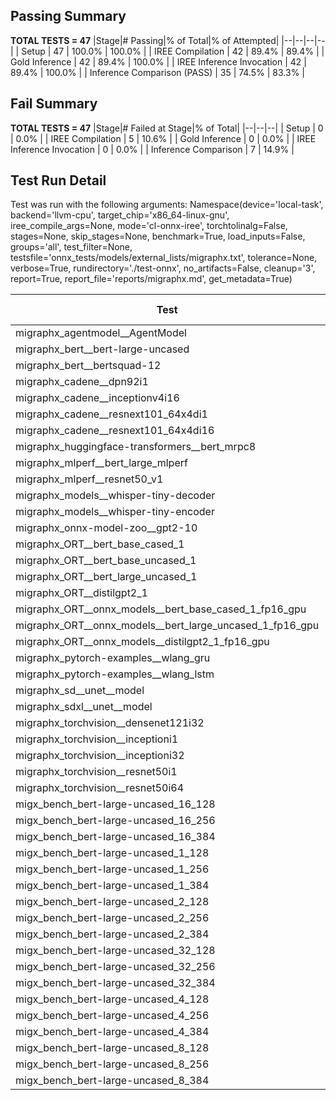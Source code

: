 ## Passing Summary

**TOTAL TESTS = 47**
|Stage|# Passing|% of Total|% of Attempted|
|--|--|--|--|
| Setup | 47 | 100.0% | 100.0% |
| IREE Compilation | 42 | 89.4% | 89.4% |
| Gold Inference | 42 | 89.4% | 100.0% |
| IREE Inference Invocation | 42 | 89.4% | 100.0% |
| Inference Comparison (PASS) | 35 | 74.5% | 83.3% |
## Fail Summary

**TOTAL TESTS = 47**
|Stage|# Failed at Stage|% of Total|
|--|--|--|
| Setup | 0 | 0.0% |
| IREE Compilation | 5 | 10.6% |
| Gold Inference | 0 | 0.0% |
| IREE Inference Invocation | 0 | 0.0% |
| Inference Comparison | 7 | 14.9% |
## Test Run Detail
Test was run with the following arguments:
Namespace(device='local-task', backend='llvm-cpu', target_chip='x86_64-linux-gnu', iree_compile_args=None, mode='cl-onnx-iree', torchtolinalg=False, stages=None, skip_stages=None, benchmark=True, load_inputs=False, groups='all', test_filter=None, testsfile='onnx_tests/models/external_lists/migraphx.txt', tolerance=None, verbose=True, rundirectory='./test-onnx', no_artifacts=False, cleanup='3', report=True, report_file='reports/migraphx.md', get_metadata=True)

| Test | Exit Status | Mean Benchmark Time (ms) | Notes |
|--|--|--|--|
| migraphx_agentmodel__AgentModel | compilation | None | |
| migraphx_bert__bert-large-uncased | PASS | 398.76720402389765 | |
| migraphx_bert__bertsquad-12 | PASS | 89.3713053729799 | |
| migraphx_cadene__dpn92i1 | PASS | 255.57702236498392 | |
| migraphx_cadene__inceptionv4i16 | PASS | 6452.914640307426 | |
| migraphx_cadene__resnext101_64x4di1 | PASS | 373.13040904700756 | |
| migraphx_cadene__resnext101_64x4di16 | compilation | None | |
| migraphx_huggingface-transformers__bert_mrpc8 | PASS | 1043.8922382891178 | |
| migraphx_mlperf__bert_large_mlperf | Numerics | 513.2748372852802 | |
| migraphx_mlperf__resnet50_v1 | PASS | 86.15924994505586 | |
| migraphx_models__whisper-tiny-decoder | PASS | 33.50847867864464 | |
| migraphx_models__whisper-tiny-encoder | Numerics | 181.476928293705 | |
| migraphx_onnx-model-zoo__gpt2-10 | compilation | None | |
| migraphx_ORT__bert_base_cased_1 | PASS | 90.64374677836895 | |
| migraphx_ORT__bert_base_uncased_1 | PASS | 89.87702429294586 | |
| migraphx_ORT__bert_large_uncased_1 | PASS | 298.1252844134967 | |
| migraphx_ORT__distilgpt2_1 | PASS | 32.49180238639963 | |
| migraphx_ORT__onnx_models__bert_base_cased_1_fp16_gpu | Numerics | 85.31208941712976 | |
| migraphx_ORT__onnx_models__bert_large_uncased_1_fp16_gpu | Numerics | 261.33737733794584 | |
| migraphx_ORT__onnx_models__distilgpt2_1_fp16_gpu | Numerics | 39.6174986122383 | |
| migraphx_pytorch-examples__wlang_gru | PASS | 75.56283745604256 | |
| migraphx_pytorch-examples__wlang_lstm | PASS | 48.947260473613376 | |
| migraphx_sd__unet__model | compilation | None | |
| migraphx_sdxl__unet__model | compilation | None | |
| migraphx_torchvision__densenet121i32 | PASS | 1362.0063699781895 | |
| migraphx_torchvision__inceptioni1 | PASS | 209.09086345798437 | |
| migraphx_torchvision__inceptioni32 | PASS | 6134.758412837982 | |
| migraphx_torchvision__resnet50i1 | PASS | 85.2605475940638 | |
| migraphx_torchvision__resnet50i64 | PASS | 5212.51255646348 | |
| migx_bench_bert-large-uncased_16_128 | PASS | 2626.4118210723 | |
| migx_bench_bert-large-uncased_16_256 | PASS | 4153.925480941931 | |
| migx_bench_bert-large-uncased_16_384 | Numerics | 5982.1334555745125 | |
| migx_bench_bert-large-uncased_1_128 | PASS | 159.65795672188202 | |
| migx_bench_bert-large-uncased_1_256 | PASS | 267.83300501604873 | |
| migx_bench_bert-large-uncased_1_384 | PASS | 373.11900810648996 | |
| migx_bench_bert-large-uncased_2_128 | PASS | 431.1777176335454 | |
| migx_bench_bert-large-uncased_2_256 | PASS | 597.1035013596216 | |
| migx_bench_bert-large-uncased_2_384 | PASS | 853.4895218908787 | |
| migx_bench_bert-large-uncased_32_128 | PASS | 5183.020630230506 | |
| migx_bench_bert-large-uncased_32_256 | PASS | 8091.139113530517 | |
| migx_bench_bert-large-uncased_32_384 | Numerics | 11337.517591193318 | |
| migx_bench_bert-large-uncased_4_128 | PASS | 723.5141781469187 | |
| migx_bench_bert-large-uncased_4_256 | PASS | 1107.4868657936652 | |
| migx_bench_bert-large-uncased_4_384 | PASS | 1585.3592846542597 | |
| migx_bench_bert-large-uncased_8_128 | PASS | 1328.4377809613943 | |
| migx_bench_bert-large-uncased_8_256 | PASS | 2105.957416817546 | |
| migx_bench_bert-large-uncased_8_384 | PASS | 3023.59283529222 | |

